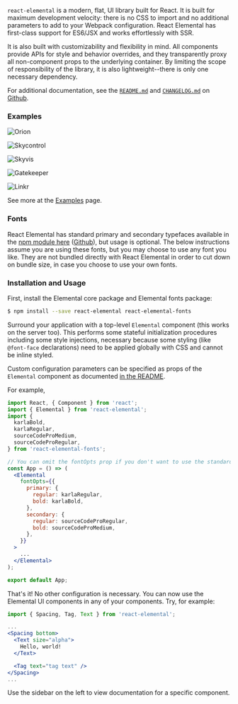 `react-elemental` is a modern, flat, UI library built for React. It is built for maximum development velocity: there is no CSS to import and no additional parameters to add to your Webpack configuration. React Elemental has first-class support for ES6/JSX and works effortlessly with SSR.

It is also built with customizability and flexibility in mind. All components provide APIs for style and behavior overrides, and they transparently proxy all non-component props to the underlying container. By limiting the scope of responsibility of the library, it is also lightweight--there is only one necessary dependency.

For additional documentation, see the [`README.md`](https://github.com/LINKIWI/react-elemental/blob/master/README.md) and [`CHANGELOG.md`](https://github.com/LINKIWI/react-elemental/blob/master/CHANGELOG.md) on [Github](https://github.com/LINKIWI/react-elemental).

### Examples

![Orion](https://static.kevinlin.info/blog/react-elemental/orion.png)

![Skycontrol](https://static.kevinlin.info/blog/react-elemental/skycontrol.png)

![Skyvis](https://static.kevinlin.info/blog/react-elemental/skyvis.png)

![Gatekeeper](https://static.kevinlin.info/blog/react-elemental/gatekeeper.png)

![Linkr](https://static.kevinlin.info/blog/react-elemental/linkr.png)

See more at the [Examples](!local!/examples) page.

### Fonts

React Elemental has standard primary and secondary typefaces available in the [npm module here](https://www.npmjs.com/package/react-elemental-fonts) ([Github](https://github.com/LINKIWI/react-elemental-fonts)), but usage is optional. The below instructions assume you are using these fonts, but you may choose to use any font you like. They are not bundled directly with React Elemental in order to cut down on bundle size, in case you choose to use your own fonts.

### Installation and Usage

First, install the Elemental core package and Elemental fonts package:

```bash
$ npm install --save react-elemental react-elemental-fonts
```

Surround your application with a top-level `Elemental` component (this works on the server too). This performs some stateful initialization procedures including some style injections, necessary because some styling (like `@font-face` declarations) need to be applied globally with CSS and cannot be inline styled.

Custom configuration parameters can be specified as props of the `Elemental` component as documented [in the README](https://github.com/LINKIWI/react-elemental/blob/master/README.md).

For example,

```jsx
import React, { Component } from 'react';
import { Elemental } from 'react-elemental';
import {
  karlaBold,
  karlaRegular,
  sourceCodeProMedium,
  sourceCodeProRegular,
} from 'react-elemental-fonts';

// You can omit the fontOpts prop if you don't want to use the standard fonts.
const App = () => (
  <Elemental
    fontOpts={{
      primary: {
        regular: karlaRegular,
        bold: karlaBold,
      },
      secondary: {
        regular: sourceCodeProRegular,
        bold: sourceCodeProMedium,
      },
    }}
  >
    ...
  </Elemental>
);

export default App;
```

That's it! No other configuration is necessary. You can now use the Elemental UI components in any of your components. Try, for example:

```jsx
import { Spacing, Tag, Text } from 'react-elemental';

...
<Spacing bottom>
  <Text size="alpha">
    Hello, world!
  </Text>

  <Tag text="tag text" />
</Spacing>
...
```

Use the sidebar on the left to view documentation for a specific component.
